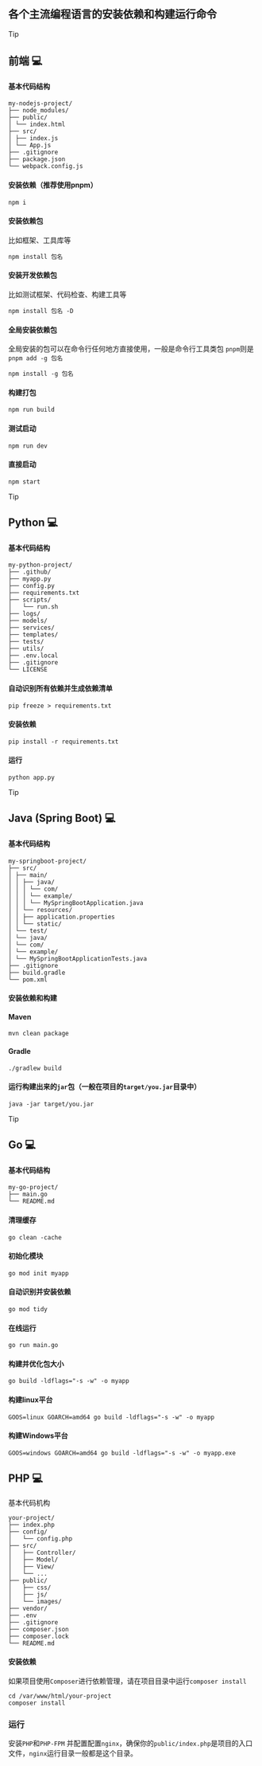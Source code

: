 ## 各个主流编程语言的安装依赖和构建运行命令

> [!TIP]
> ## 前端 💻

#### 基本代码结构
```
my-nodejs-project/
├── node_modules/
├── public/
│ └── index.html
├── src/
│ ├── index.js
│ └── App.js
├── .gitignore
├── package.json
└── webpack.config.js
```
#### 安装依赖（推荐使用pnpm）
```
npm i
```


#### 安装依赖包
比如框架、工具库等
```
npm install 包名
```

#### 安装开发依赖包
比如测试框架、代码检查、构建工具等
```
npm install 包名 -D
```

#### 全局安装依赖包

全局安装的包可以在命令行任何地方直接使用，一般是命令行工具类包
`pnpm`则是`pnpm add -g 包名`
```
npm install -g 包名
```


#### 构建打包
```
npm run build
```

#### 测试启动
```
npm run dev
```
#### 直接启动
```
npm start
```

> [!TIP]
> ## Python 💻

#### 基本代码结构
```
my-python-project/
├── .github/
├── myapp.py
├── config.py
├── requirements.txt
├── scripts/
│   └── run.sh
├── logs/
├── models/
├── services/
├── templates/
├── tests/
├── utils/
├── .env.local
├── .gitignore
└── LICENSE
```

#### 自动识别所有依赖并生成依赖清单
```
pip freeze > requirements.txt
```

#### 安装依赖
```
pip install -r requirements.txt
```

#### 运行
```
python app.py
```


> [!TIP]
> ## Java (Spring Boot) 💻

#### 基本代码结构
```
my-springboot-project/
├── src/
│ ├── main/
│ │ ├── java/
│ │ │ └── com/
│ │ │ └── example/
│ │ │ └── MySpringBootApplication.java
│ │ └── resources/
│ │ ├── application.properties
│ │ └── static/
│ └── test/
│ └── java/
│ └── com/
│ └── example/
│ └── MySpringBootApplicationTests.java
├── .gitignore
├── build.gradle
└── pom.xml
```

#### 安装依赖和构建

#### Maven
```
mvn clean package
```
#### Gradle
```
./gradlew build
```
#### 运行构建出来的`jar`包（一般在项目的`target/you.jar`目录中）
```
java -jar target/you.jar
```

> [!TIP]
> ## Go 💻


#### 基本代码结构
```
my-go-project/
├── main.go
└── README.md
```

#### 清理缓存
```
go clean -cache
```
#### 初始化模块
```
go mod init myapp
```
#### 自动识别并安装依赖
```
go mod tidy
```
#### 在线运行
```
go run main.go
```
#### 构建并优化包大小
```
go build -ldflags="-s -w" -o myapp
```
#### 构建linux平台
```
GOOS=linux GOARCH=amd64 go build -ldflags="-s -w" -o myapp
```
#### 构建Windows平台
```
GOOS=windows GOARCH=amd64 go build -ldflags="-s -w" -o myapp.exe
```

## PHP 💻

基本代码机构
```
your-project/
├── index.php
├── config/
│   └── config.php
├── src/
│   ├── Controller/
│   ├── Model/
│   ├── View/
│   └── ...
├── public/
│   ├── css/
│   ├── js/
│   └── images/
├── vendor/
├── .env
├── .gitignore
├── composer.json
├── composer.lock
└── README.md
```

#### 安装依赖

如果项目使用`Composer`进行依赖管理，请在项目目录中运行`composer install`
```
cd /var/www/html/your-project
composer install
```

### 运行

安装`PHP`和`PHP-FPM` 并配置配置`nginx`，确保你的`public/index.php`是项目的入口文件，`nginx`运行目录一般都是这个目录。

